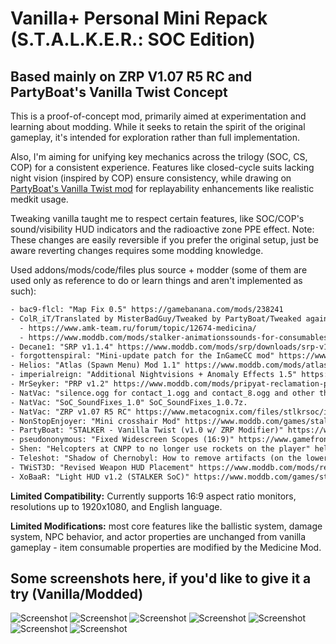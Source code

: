 # Vanilla+ Personal Mini Repack (S.T.A.L.K.E.R.: SOC Edition)

## Based mainly on ZRP V1.07 R5 RC and PartyBoat's Vanilla Twist Concept

This is a proof-of-concept mod, primarily aimed at experimentation and learning about modding. While it seeks to retain the spirit of the original gameplay, it's intended for exploration rather than full implementation.

Also, I'm aiming for unifying key mechanics across the trilogy (SOC, CS, COP) for a consistent experience. Features like closed-cycle suits lacking night vision (inspired by COP) ensure consistency, while drawing on [PartyBoat's Vanilla Twist mod](https://www.moddb.com/mods/stalker-vanilla-twist/downloads/stalker-vanilla-twist-v10) for replayability enhancements like realistic medkit usage.

Tweaking vanilla taught me to respect certain features, like SOC/COP's sound/visibility HUD indicators and the radioactive zone PPE effect. Note: These changes are easily reversible if you prefer the original setup, just be aware reverting changes requires some modding knowledge.

Used addons/mods/code/files plus source + modder (some of them are used only as reference to do or learn things and aren't implemented as such):

```txt
- bac9-flcl: "Map Fix 0.5" https://gamebanana.com/mods/238241
- ColR_iT/Translated by MisterBadGuy/Tweaked by PartyBoat/Tweaked again and adapted to multilanguage by forgottenspiral: "Medicine Mod" (one of my favorite Lua scripts)
  - https://www.amk-team.ru/forum/topic/12674-medicina/
  - https://www.moddb.com/mods/stalker-animationssounds-for-consumables/downloads/medicine-rc-ver1-1
- Decane1: "SRP v1.1.4" https://www.moddb.com/mods/srp/downloads/srp-v114
- forgottenspiral: "Mini-update patch for the InGameCC mod" https://www.moddb.com/games/stalker/addons/mini-update-patch-for-the-ingamecc-mod
- Helios: "Atlas (Spawn Menu) Mod 1.1" https://www.moddb.com/mods/atlas-spawn-menu/downloads/atlas-spawn-menu-mod-1-1
- imperialreign: "Additional Nightvisions + Anomaly Effects 1.5" https://www.moddb.com/games/stalker/addons/additional-nightvisions-anomaly-effects-1-5
- MrSeyker: "PRP v1.2" https://www.moddb.com/mods/pripyat-reclamation-patch
- NatVac: "silence.ogg for contact_1.ogg and contact_8.ogg and other things" SAVandT_1.1.
- NatVac: "SoC_SoundFixes_1.0" SoC_SoundFixes_1.0.7z.
- NatVac: "ZRP v1.07 R5 RC" https://www.metacognix.com/files/stlkrsoc/index.html
- NonStopEnjoyer: "Mini crosshair Mod" https://www.moddb.com/games/stalker/addons/mini-crosshair-mod
- PartyBoat: "STALKER - Vanilla Twist (v1.0 w/ ZRP Modifier)" https://www.moddb.com/mods/stalker-vanilla-twist/downloads/stalker-vanilla-twist-v10-w-zrp-modifier
- pseudononymous: "Fixed Widescreen Scopes (16:9)" https://www.gamefront.com/games/stalker/file/fixed-widescreen-scopes-16-9
- Shen: "Helcopters at CNPP to no longer use rockets on the player" heli.ltx.
- Teleshot: "Shadow of Chernobyl: How to remove artifacts (on the lower left) from the HUD?" https://www.reddit.com/r/stalker/comments/bfc2xd/shadow_of_chernobyl_how_to_remove_artifacts_on/
- TWiST3D: "Revised Weapon HUD Placement" https://www.moddb.com/mods/revised-weapon-hud-placement/downloads/revised-weapon-hud-placement
- XoBaaR: "Light HUD v1.2 (STALKER SoC)" https://www.moddb.com/games/stalker/addons/light-hud-v12
```

**Limited Compatibility:** Currently supports 16:9 aspect ratio monitors, resolutions up to 1920x1080, and English language.

**Limited Modifications:** most core features like the ballistic system, damage system, NPC behavior, and actor properties are unchanged from vanilla gameplay - item consumable properties are modified by the Medicine Mod.

## Some screenshots here, if you'd like to give it a try (Vanilla/Modded)

![Screenshot](https://i.ibb.co/8z7HZ8S/Vanilla-Modded-1.jpg)
![Screenshot](https://i.ibb.co/dWM25hs/Vanilla-Modded-2.jpg)
![Screenshot](https://i.ibb.co/Jxpmmvw/Vanilla-Modded-3.jpg)
![Screenshot](https://i.ibb.co/55RVrzQ/Vanilla-Modded-4.jpg)
![Screenshot](https://i.ibb.co/bz3xj6w/Vanilla-Modded-5.jpg)
![Screenshot](https://i.ibb.co/kg9J3dW/Vanilla-Modded-6.jpg)
![Screenshot](https://i.ibb.co/vqMhXK1/Vanilla-Modded-7.jpg)
